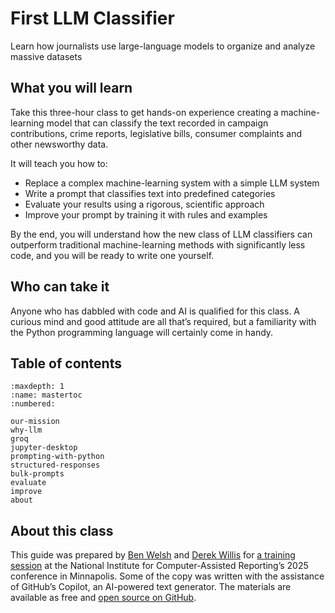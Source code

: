 # First LLM Classifier

Learn how journalists use large-language models to organize and analyze massive datasets

## What you will learn

Take this three-hour class to get hands-on experience creating a machine-learning model that can classify the text recorded in campaign contributions, crime reports, legislative bills, consumer complaints and other newsworthy data.

It will teach you how to:

* Replace a complex machine-learning system with a simple LLM system
* Write a prompt that classifies text into predefined categories
* Evaluate your results using a rigorous, scientific approach
* Improve your prompt by training it with rules and examples

By the end, you will understand how the new class of LLM classifiers can outperform traditional machine-learning methods with significantly less code, and you will be ready to write one yourself.

## Who can take it

Anyone who has dabbled with code and AI is qualified for this class. A curious mind and good attitude are all that’s required, but a familiarity with the Python programming language will certainly come in handy.

## Table of contents

```{toctree}
:maxdepth: 1
:name: mastertoc
:numbered:

our-mission
why-llm
groq
jupyter-desktop
prompting-with-python
structured-responses
bulk-prompts
evaluate
improve
about
```

## About this class

This guide was prepared by [Ben Welsh](https://palewi.re/who-is-ben-welsh/) and [Derek Willis](https://thescoop.org/about/) for [a training session](https://schedules.ire.org/nicar-2025/index.html#2045) at the National Institute for Computer-Assisted Reporting’s 2025 conference in Minnapolis. Some of the copy was written with the assistance of GitHub’s Copilot, an AI-powered text generator. The materials are available as free and [open source on GitHub](https://github.com/palewire/first-llm-classifier).
